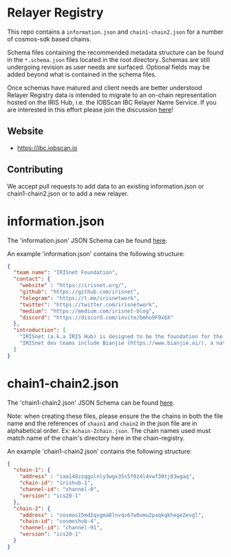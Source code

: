 # Relayer Registry

This repo contains a `information.json` and `chain1-chain2.json` for a number of cosmos-sdk based chains. 

Schema files containing the recommended metadata structure can be found in the `*.schema.json` files located in the root directory. Schemas are still undergoing revision as user needs are surfaced. Optional fields may be added beyond what is contained in the schema files.

Once schemas have matured and client needs are better understood Relayer Registry data is intended to migrate to an on-chain representation hosted on the IRIS Hub, i.e. the IOBScan IBC Relayer Name Service. If you are interested in this effort please join the discussion [here](https://discord.com/invite/bmhu9F9xbX)!

## Website
- https://ibc.iobscan.io

## Contributing

We accept pull requests to add data to an existing information.json or chain1-chain2.json or to add a new relayer.

# information.json

The 'information.json' JSON Schema can be found [here](/relayers/information.schema.json).

An example 'information.json' contains the following structure:

```json
{
  "team name": "IRISnet Foundation",
  "contact": {
    "website" : "https://irisnet.org/",
    "github": "https://github.com/irisnet",
    "telegram": "https://t.me/irisnetwork",
    "twitter": "https://twitter.com/irisnetwork",
    "medium": "https://medium.com/irisnet-blog",
    "discord": "https://discord.com/invite/bmhu9F9xbX"
  },
  "introduction": [
    "IRISnet (a.k.a IRIS Hub) is designed to be the foundation for the next generation distributed applications. Built with Cosmos-SDK, IRIS Hub enables cross-chain interoperability through a unified service model, while providing a variety of modules to support DeFi applications.",
    "IRISnet dev teams include Bianjie (https://www.bianjie.ai/), a national award-winning blockchain technology team based in Shanghai, and Tendermint (https://tendermint.com/), the world-famous team that created the Tendermint consensus engine and the Cosmos project."
  ]
}
```

# chain1-chain2.json

The 'chain1-chain2.json' JSON Schema can be found [here](/chain1-chain2.schema.json).

Note: when creating these files, please ensure the the chains in both the file name and the references of `chain1` and `chain2` in the json file are in alphabetical order. Ex: `Achain-Zchain.json`. The chain names used must match name of the chain's directory here in the chain-registry.

An example 'chain1-chain2.json' contains the following structure:

```json
{
  "chain-1": {
    "address" : "iaa148zzqgulnly3wgx35s5f0z4l4vwf30tj03wgaq",
    "chain-id": "irishub-1",
    "channel-id": "channel-0",
    "version": "ics20-1"
  },
  "chain-2": {
    "address" : "cosmos15md2qvgma8lnvqv67w0umu2paqkqkhege2evgl",
    "chain-id": "cosmoshub-4",
    "channel-id": "channel-91",
    "version": "ics20-1"
  }
}
```
